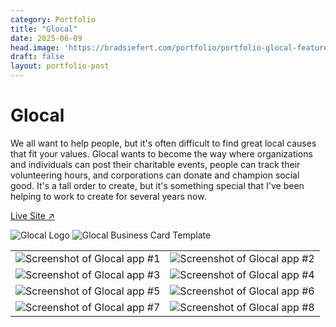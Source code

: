 ```yaml
---
category: Portfolio
title: "Glocal"
date: 2025-06-09
head.image: 'https://bradsiefert.com/portfolio/portfolio-glocal-featured.jpg'
draft: false
layout: portfolio-post
---
```


# Glocal

We all want to help people, but it's often difficult to find great local causes that fit your values. Glocal wants to become the way where organizations and individuals can post their charitable events, people can track their volunteering hours, and corporations can donate and champion social good. It's a tall order to create, but it's something special that I've been helping to work to create for several years now.

<a class="btn btn-outline-dark mb-32" target="_blank" href="https://www.glocal.io">Live Site ↗</a>

![Glocal Logo](../portfolio/portfolio-glocal-bc-1.jpg)
![Glocal Business Card Template](../portfolio/portfolio-glocal-bc-2.jpg)

|  |  |
| ----------- | ----------- |
| ![Screenshot of Glocal app #1](../portfolio/portfolio-glocal1.png) | ![Screenshot of Glocal app #2](../portfolio/portfolio-glocal2b.png) |
| ![Screenshot of Glocal app #3](../portfolio/portfolio-glocal4.png) | ![Screenshot of Glocal app #4](../portfolio/portfolio-glocal5.png) |
| ![Screenshot of Glocal app #5](../portfolio/portfolio-glocal6.png) | ![Screenshot of Glocal app #6](../portfolio/portfolio-glocal7.png) |
| ![Screenshot of Glocal app #7](../portfolio/portfolio-glocal8.png) | ![Screenshot of Glocal app #8](../portfolio/portfolio-glocal9.png) |